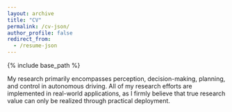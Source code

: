 ```yaml
---
layout: archive
title: "CV"
permalink: /cv-json/
author_profile: false
redirect_from:
  - /resume-json
---
```


{% include base_path %}

My research primarily encompasses perception, decision-making, planning, and control in autonomous driving. All of my research efforts are implemented in real-world applications, as I firmly believe that true research value can only be realized through practical deployment.
